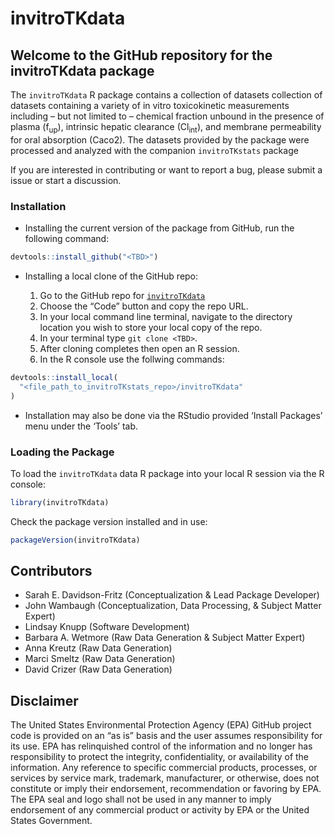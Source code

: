 
<!-- README.md is generated from README.Rmd. Please edit that file -->

# invitroTKdata

<!-- badges: start -->
<!-- badges: end -->

## Welcome to the GitHub repository for the invitroTKdata package

The `invitroTKdata` R package contains a collection of datasets
collection of datasets containing a variety of in vitro toxicokinetic
measurements including – but not limited to – chemical fraction unbound
in the presence of plasma (f<sub>up</sub>), intrinsic hepatic clearance
(Cl<sub>int</sub>), and membrane permeability for oral absorption
(Caco2). The datasets provided by the package were processed and
analyzed with the companion `invitroTKstats` package

If you are interested in contributing or want to report a bug, please
submit a issue or start a discussion.

### Installation

- Installing the current version of the package from GitHub, run the
  following command:

``` r
devtools::install_github("<TBD>")
```

- Installing a local clone of the GitHub repo:

  1.  Go to the GitHub repo for [`invitroTKdata`](%22TBD%22)
  2.  Choose the “Code” button and copy the repo URL.
  3.  In your local command line terminal, navigate to the directory
      location you wish to store your local copy of the repo.
  4.  In your terminal type `git clone <TBD>`.
  5.  After cloning completes then open an R session.
  6.  In the R console use the follwing commands:

``` r
devtools::install_local(
  "<file_path_to_invitroTKstats_repo>/invitroTKdata"
)
```

- Installation may also be done via the RStudio provided ‘Install
  Packages’ menu under the ‘Tools’ tab.

### Loading the Package

To load the `invitroTKdata` data R package into your local R session via
the R console:

``` r
library(invitroTKdata)
```

Check the package version installed and in use:

``` r
packageVersion(invitroTKdata)
```

## Contributors

- Sarah E. Davidson-Fritz (Conceptualization & Lead Package Developer)
- John Wambaugh (Conceptualization, Data Processing, & Subject Matter
  Expert)
- Lindsay Knupp (Software Development)
- Barbara A. Wetmore (Raw Data Generation & Subject Matter Expert)
- Anna Kreutz (Raw Data Generation)
- Marci Smeltz (Raw Data Generation)
- David Crizer (Raw Data Generation)

## Disclaimer

The United States Environmental Protection Agency (EPA) GitHub project
code is provided on an “as is” basis and the user assumes responsibility
for its use. EPA has relinquished control of the information and no
longer has responsibility to protect the integrity, confidentiality, or
availability of the information. Any reference to specific commercial
products, processes, or services by service mark, trademark,
manufacturer, or otherwise, does not constitute or imply their
endorsement, recommendation or favoring by EPA. The EPA seal and logo
shall not be used in any manner to imply endorsement of any commercial
product or activity by EPA or the United States Government.
